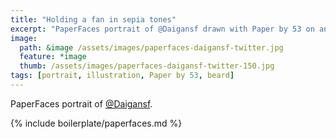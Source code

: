 ```yaml
---
title: "Holding a fan in sepia tones"
excerpt: "PaperFaces portrait of @Daigansf drawn with Paper by 53 on an iPad."
image: 
  path: &image /assets/images/paperfaces-daigansf-twitter.jpg 
  feature: *image
  thumb: /assets/images/paperfaces-daigansf-twitter-150.jpg
tags: [portrait, illustration, Paper by 53, beard]
---
```


PaperFaces portrait of [@Daigansf](http://twitter.com/Daigansf).

{% include boilerplate/paperfaces.md %}
